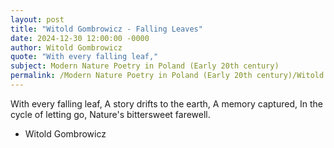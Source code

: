 ```yaml
---
layout: post
title: "Witold Gombrowicz - Falling Leaves"
date: 2024-12-30 12:00:00 -0000
author: Witold Gombrowicz
quote: "With every falling leaf,"
subject: Modern Nature Poetry in Poland (Early 20th century)
permalink: /Modern Nature Poetry in Poland (Early 20th century)/Witold Gombrowicz/Witold Gombrowicz - Falling Leaves
---
```


With every falling leaf,
A story drifts to the earth,
A memory captured,
In the cycle of letting go,
Nature's bittersweet farewell.

- Witold Gombrowicz
